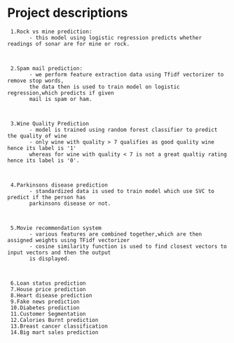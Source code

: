 # Project descriptions
     1.Rock vs mine prediction:
           - this model using logistic regression predicts whether readings of sonar are for mine or rock.


           
     2.Spam mail prediction:
           - we perform feature extraction data using Tfidf vectorizer to remove stop words,
           the data then is used to train model on logistic regression,which predicts if given
           mail is spam or ham.


           
     3.Wine Quality Prediction
           - model is trained using random forest classifier to predict the quality of wine
           - only wine with quality > 7 qualifies as good quality wine hence its label is '1' 
           whereas for wine with quality < 7 is not a great qualtiy rating hence its label is '0'.


           
     4.Parkinsons disease prediction
           - standardized data is used to train model which use SVC to predict if the person has 
           parkinsons disease or not.


           
     5.Movie recommendation system
           - various features are combined together,which are then assigned weights using TFidf vectorizer
           - cosine similarity function is used to find closest vectors to input vectors and then the output
           is displayed.


           
     6.Loan status prediction
     7.House price prediction
     8.Heart disease prediction
     9.Fake news prediction
     10.Diabetes prediction
     11.Customer Segmentation
     12.Calories Burnt prediction
     13.Breast cancer classification
     14.Big mart sales prediction
